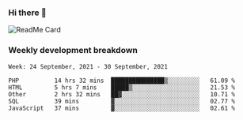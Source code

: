 ### Hi there 👋

<!--
**itzcy/itzcy** is a ✨ _special_ ✨ repository because its `README.md` (this file) appears on your GitHub profile.

Here are some ideas to get you started:

- 🔭 I’m currently working on ...
- 🌱 I’m currently learning ...
- 👯 I’m looking to collaborate on ...
- 🤔 I’m looking for help with ...
- 💬 Ask me about ...
- 📫 How to reach me: ...
- 😄 Pronouns: ...
- ⚡ Fun fact: ...
-->
![ReadMe Card](https://github-readme-stats.vercel.app/api?username=itzcy&show_icons=true&title_color=2d3198&icon_color=797cb8&text_color=24292e&bg_color=f6f8fa)

### Weekly development breakdown
<!--START_SECTION:waka-->
```text
Week: 24 September, 2021 - 30 September, 2021

PHP          14 hrs 32 mins  ███████████████▒░░░░░░░░░   61.09 % 
HTML         5 hrs 7 mins    █████▒░░░░░░░░░░░░░░░░░░░   21.53 % 
Other        2 hrs 32 mins   ██▓░░░░░░░░░░░░░░░░░░░░░░   10.71 % 
SQL          39 mins         ▓░░░░░░░░░░░░░░░░░░░░░░░░   02.77 % 
JavaScript   37 mins         ▓░░░░░░░░░░░░░░░░░░░░░░░░   02.61 % 
```
<!--END_SECTION:waka-->
